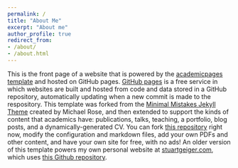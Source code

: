 ```yaml
---
permalink: /
title: "About Me"
excerpt: "About me"
author_profile: true
redirect_from:
- /about/
- /about.html
---
```


This is the front page of a website that is powered by the [academicpages template](https://github.com/academicpages/academicpages.github.io) and hosted on GitHub pages. [GitHub pages](https://pages.github.com) is a free service in which websites are built and hosted from code and data stored in a GitHub repository, automatically updating when a new commit is made to the respository. This template was forked from the [Minimal Mistakes Jekyll Theme](https://mmistakes.github.io/minimal-mistakes/) created by Michael Rose, and then extended to support the kinds of content that academics have: publications, talks, teaching, a portfolio, blog posts, and a dynamically-generated CV. You can fork [this repository](https://github.com/academicpages/academicpages.github.io) right now, modify the configuration and markdown files, add your own PDFs and other content, and have your own site for free, with no ads! An older version of this template powers my own personal website at [stuartgeiger.com](http://stuartgeiger.com), which uses [this Github repository](https://github.com/staeiou/staeiou.github.io).

[comment]: <> (A data-driven personal website)

[comment]: <> (======)

[comment]: <> (Like many other Jekyll-based GitHub Pages templates, academicpages makes you separate the website's content from its form. The content & metadata of your website are in structured markdown files, while various other files constitute the theme, specifying how to transform that content & metadata into HTML pages. You keep these various markdown &#40;.md&#41;, YAML &#40;.yml&#41;, HTML, and CSS files in a public GitHub repository. Each time you commit and push an update to the repository, the [GitHub pages]&#40;https://pages.github.com/&#41; service creates static HTML pages based on these files, which are hosted on GitHub's servers free of charge.)

[comment]: <> (Many of the features of dynamic content management systems &#40;like Wordpress&#41; can be achieved in this fashion, using a fraction of the computational resources and with far less vulnerability to hacking and DDoSing. You can also modify the theme to your heart's content without touching the content of your site. If you get to a point where you've broken something in Jekyll/HTML/CSS beyond repair, your markdown files describing your talks, publications, etc. are safe. You can rollback the changes or even delete the repository and start over -- just be sure to save the markdown files! Finally, you can also write scripts that process the structured data on the site, such as [this one]&#40;https://github.com/academicpages/academicpages.github.io/blob/master/talkmap.ipynb&#41; that analyzes metadata in pages about talks to display [a map of every location you've given a talk]&#40;https://academicpages.github.io/talkmap.html&#41;.)

[comment]: <> (Getting started)

[comment]: <> (======)

[comment]: <> (1. Register a GitHub account if you don't have one and confirm your e-mail &#40;required!&#41;)

[comment]: <> (1. Fork [this repository]&#40;https://github.com/academicpages/academicpages.github.io&#41; by clicking the "fork" button in the top right.)

[comment]: <> (1. Go to the repository's settings &#40;rightmost item in the tabs that start with "Code", should be below "Unwatch"&#41;. Rename the repository "[your GitHub username].github.io", which will also be your website's URL.)

[comment]: <> (1. Set site-wide configuration and create content & metadata &#40;see below -- also see [this set of diffs]&#40;http://archive.is/3TPas&#41; showing what files were changed to set up [an example site]&#40;https://getorg-testacct.github.io&#41; for a user with the username "getorg-testacct"&#41;)

[comment]: <> (1. Upload any files &#40;like PDFs, .zip files, etc.&#41; to the files/ directory. They will appear at https://[your GitHub username].github.io/files/example.pdf.)

[comment]: <> (1. Check status by going to the repository settings, in the "GitHub pages" section)

[comment]: <> (Site-wide configuration)

[comment]: <> (------)

[comment]: <> (The main configuration file for the site is in the base directory in [_config.yml]&#40;https://github.com/academicpages/academicpages.github.io/blob/master/_config.yml&#41;, which defines the content in the sidebars and other site-wide features. You will need to replace the default variables with ones about yourself and your site's github repository. The configuration file for the top menu is in [_data/navigation.yml]&#40;https://github.com/academicpages/academicpages.github.io/blob/master/_data/navigation.yml&#41;. For example, if you don't have a portfolio or blog posts, you can remove those items from that navigation.yml file to remove them from the header.)

[comment]: <> (Create content & metadata)

[comment]: <> (------)

[comment]: <> (For site content, there is one markdown file for each type of content, which are stored in directories like _publications, _talks, _posts, _teaching, or _pages. For example, each talk is a markdown file in the [_talks directory]&#40;https://github.com/academicpages/academicpages.github.io/tree/master/_talks&#41;. At the top of each markdown file is structured data in YAML about the talk, which the theme will parse to do lots of cool stuff. The same structured data about a talk is used to generate the list of talks on the [Talks page]&#40;https://academicpages.github.io/talks&#41;, each [individual page]&#40;https://academicpages.github.io/talks/2012-03-01-talk-1&#41; for specific talks, the talks section for the [CV page]&#40;https://academicpages.github.io/cv&#41;, and the [map of places you've given a talk]&#40;https://academicpages.github.io/talkmap.html&#41; &#40;if you run this [python file]&#40;https://github.com/academicpages/academicpages.github.io/blob/master/talkmap.py&#41; or [Jupyter notebook]&#40;https://github.com/academicpages/academicpages.github.io/blob/master/talkmap.ipynb&#41;, which creates the HTML for the map based on the contents of the _talks directory&#41;.)

[comment]: <> (**Markdown generator**)

[comment]: <> (I have also created [a set of Jupyter notebooks]&#40;https://github.com/academicpages/academicpages.github.io/tree/master/markdown_generator)

[comment]: <> (&#41; that converts a CSV containing structured data about talks or presentations into individual markdown files that will be properly formatted for the academicpages template. The sample CSVs in that directory are the ones I used to create my own personal website at stuartgeiger.com. My usual workflow is that I keep a spreadsheet of my publications and talks, then run the code in these notebooks to generate the markdown files, then commit and push them to the GitHub repository.)

[comment]: <> (How to edit your site's GitHub repository)

[comment]: <> (------)

[comment]: <> (Many people use a git client to create files on their local computer and then push them to GitHub's servers. If you are not familiar with git, you can directly edit these configuration and markdown files directly in the github.com interface. Navigate to a file &#40;like [this one]&#40;https://github.com/academicpages/academicpages.github.io/blob/master/_talks/2012-03-01-talk-1.md&#41; and click the pencil icon in the top right of the content preview &#40;to the right of the "Raw | Blame | History" buttons&#41;. You can delete a file by clicking the trashcan icon to the right of the pencil icon. You can also create new files or upload files by navigating to a directory and clicking the "Create new file" or "Upload files" buttons.)

[comment]: <> (Example: editing a markdown file for a talk)

[comment]: <> (![Editing a markdown file for a talk]&#40;/images/editing-talk.png&#41;)

[comment]: <> (For more info)

[comment]: <> (------)

[comment]: <> (More info about configuring academicpages can be found in [the guide]&#40;https://academicpages.github.io/markdown/&#41;. The [guides for the Minimal Mistakes theme]&#40;https://mmistakes.github.io/minimal-mistakes/docs/configuration/&#41; &#40;which this theme was forked from&#41; might also be helpful.)
